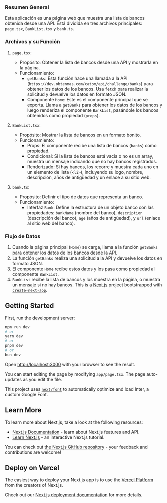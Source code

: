 
### Resumen General

Esta aplicación es una página web que muestra una lista de bancos obtenida desde una API. Está dividida en tres archivos principales: `page.tsx`, `BankList.tsx` y `bank.ts`.

### Archivos y su Función

1.  `page.tsx`:

    -   Propósito: Obtener la lista de bancos desde una API y mostrarla en la página.
    -   Funcionamiento:
        -   `getBanks`: Esta función hace una llamada a la API (`https://dev.obtenmas.com/catom/api/challenge/banks`) para obtener los datos de los bancos. Usa `fetch` para realizar la solicitud y devuelve los datos en formato JSON.
        -   Componente `Home`: Este es el componente principal que se exporta. Llama a `getBanks` para obtener los datos de los bancos y luego renderiza el componente `BankList`, pasándole los bancos obtenidos como propiedad (`props`).
2.  `BankList.tsx`:

    -   Propósito: Mostrar la lista de bancos en un formato bonito.
    -   Funcionamiento:
        -   Props: El componente recibe una lista de bancos (`banks`) como propiedad.
        -   Condicional: Si la lista de bancos está vacía o no es un array, muestra un mensaje indicando que no hay bancos registrados.
        -   Renderizado: Si hay bancos, los recorre y muestra cada uno en un elemento de lista (`<li>`), incluyendo su logo, nombre, descripción, años de antigüedad y un enlace a su sitio web.
3.  `bank.ts`:

    -   Propósito: Definir el tipo de datos que representa un banco.
    -   Funcionamiento:
        -   Interfaz `Bank`: Define la estructura de un objeto banco con las propiedades: `bankName` (nombre del banco), `description` (descripción del banco), `age` (años de antigüedad), y `url` (enlace al sitio web del banco).

### Flujo de Datos

1.  Cuando la página principal (`Home`) se carga, llama a la función `getBanks` para obtener los datos de los bancos desde la API.
2.  La función `getBanks` realiza una solicitud a la API y devuelve los datos en formato JSON.
3.  El componente `Home` recibe estos datos y los pasa como propiedad al componente `BankList`.
4.  `BankList` recibe la lista de bancos y los muestra en la página, o muestra un mensaje si no hay bancos.
This is a [Next.js](https://nextjs.org/) project bootstrapped with [`create-next-app`](https://github.com/vercel/next.js/tree/canary/packages/create-next-app).

## Getting Started

First, run the development server:

```bash
npm run dev
# or
yarn dev
# or
pnpm dev
# or
bun dev
```

Open [http://localhost:3000](http://localhost:3000) with your browser to see the result.

You can start editing the page by modifying `app/page.tsx`. The page auto-updates as you edit the file.

This project uses [`next/font`](https://nextjs.org/docs/basic-features/font-optimization) to automatically optimize and load Inter, a custom Google Font.

## Learn More

To learn more about Next.js, take a look at the following resources:

- [Next.js Documentation](https://nextjs.org/docs) - learn about Next.js features and API.
- [Learn Next.js](https://nextjs.org/learn) - an interactive Next.js tutorial.

You can check out [the Next.js GitHub repository](https://github.com/vercel/next.js/) - your feedback and contributions are welcome!

## Deploy on Vercel

The easiest way to deploy your Next.js app is to use the [Vercel Platform](https://vercel.com/new?utm_medium=default-template&filter=next.js&utm_source=create-next-app&utm_campaign=create-next-app-readme) from the creators of Next.js.

Check out our [Next.js deployment documentation](https://nextjs.org/docs/deployment) for more details.
